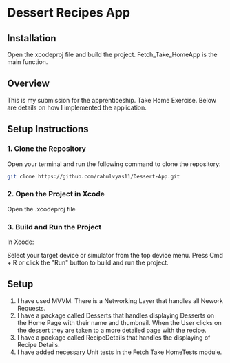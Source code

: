 # Dessert Recipes App
## Installation
Open the xcodeproj file and build the project. Fetch_Take_HomeApp is the main function.

## Overview
This is my submission for the apprenticeship. Take Home Exercise. Below are details on how I implemented the application.

## Setup Instructions

### 1. Clone the Repository

Open your terminal and run the following command to clone the repository:

```bash
git clone https://github.com/rahulvyas11/Dessert-App.git
```

### 2. Open the Project in Xcode
Open the .xcodeproj file

### 3. Build and Run the Project
In Xcode:

Select your target device or simulator from the top device menu.
Press Cmd + R or click the "Run" button to build and run the project.


## Setup
1. I have used MVVM. There is a Networking Layer that handles all Nework Requests.
2. I have a package called Desserts that handles displaying Desserts on the Home Page with their name and thumbnail. When the User clicks on the dessert they are taken to a more detailed page with the recipe.
3. I have a package called RecipeDetails that handles the displaying of Recipe Details.
4. I have added necessary Unit tests in the Fetch Take HomeTests module.




